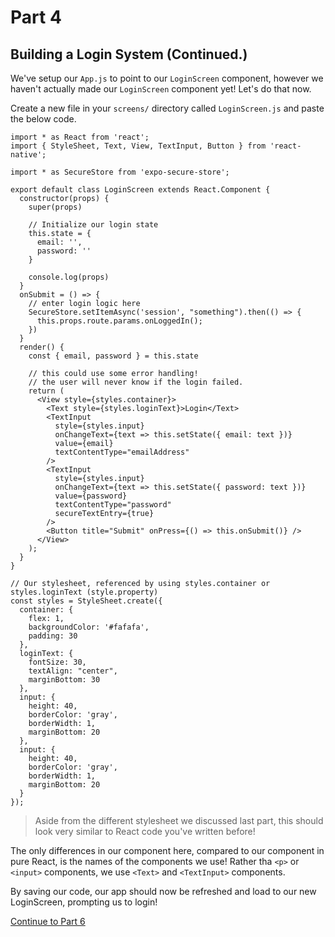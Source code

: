 # Part 4
## Building a Login System (Continued.)

We've setup our `App.js` to point to our `LoginScreen` component, however we haven't actually made our `LoginScreen` component yet! Let's do that now. 

Create a new file in your `screens/` directory called `LoginScreen.js` and paste the below code.

```
import * as React from 'react';
import { StyleSheet, Text, View, TextInput, Button } from 'react-native';

import * as SecureStore from 'expo-secure-store';

export default class LoginScreen extends React.Component {
  constructor(props) {
    super(props)

    // Initialize our login state
    this.state = {
      email: '',
      password: ''
    }

    console.log(props)
  }
  onSubmit = () => {
    // enter login logic here
    SecureStore.setItemAsync('session', "something").then(() => {
      this.props.route.params.onLoggedIn();
    })
  }
  render() {
    const { email, password } = this.state

    // this could use some error handling!
    // the user will never know if the login failed.
    return (
      <View style={styles.container}>
        <Text style={styles.loginText}>Login</Text>
        <TextInput
          style={styles.input}
          onChangeText={text => this.setState({ email: text })}
          value={email}
          textContentType="emailAddress"
        />
        <TextInput
          style={styles.input}
          onChangeText={text => this.setState({ password: text })}
          value={password}
          textContentType="password"
          secureTextEntry={true}
        />
        <Button title="Submit" onPress={() => this.onSubmit()} />
      </View>
    );
  }
}

// Our stylesheet, referenced by using styles.container or styles.loginText (style.property)
const styles = StyleSheet.create({
  container: {
    flex: 1,
    backgroundColor: '#fafafa',
    padding: 30
  },
  loginText: {
    fontSize: 30,
    textAlign: "center",
    marginBottom: 30
  },
  input: {
    height: 40,
    borderColor: 'gray',
    borderWidth: 1,
    marginBottom: 20
  },
  input: {
    height: 40,
    borderColor: 'gray',
    borderWidth: 1,
    marginBottom: 20
  }
});
```
> Aside from the different stylesheet we discussed last part, this should look very similar to React code you've written before!

The only differences in our component here, compared to our component in pure React, is the names of the components we use! Rather tha `<p>` or `<input>` components, we use `<Text>` and `<TextInput>` components.

By saving our code, our app should now be refreshed and load to our new LoginScreen, prompting us to login!

[Continue to Part 6](part6.html)